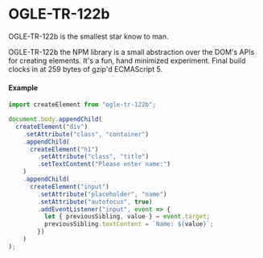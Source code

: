# OGLE-TR-122b

OGLE-TR-122b is the smallest star know to man.

OGLE-TR-122b the NPM library is a small abstraction over the DOM's APIs for creating elements. It's a fun, hand minimized experiment. Final build clocks in at 259 bytes of gzip'd ECMAScript 5.

#### Example

```javascript
import createElement from "ogle-tr-122b";

document.body.appendChild(
  createElement("div")
    .setAttribute("class", "container")
    .appendChild(
      createElement("h1")
        .setAttribute("class", "title")
        .setTextContent("Please enter name:")
    )
    .appendChild(
      createElement("input")
        .setAttribute("placeholder", "name")
        .setAttribute("autofocus", true)
        .addEventListener("input", event => {
          let { previousSibling, value } = event.target;
          previousSibling.textContent = `Name: ${value}`;
        })
    )
);
```
